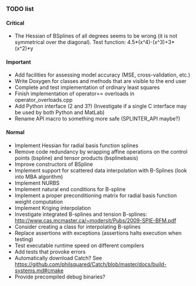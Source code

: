 ### TODO list

#### Critical
- The Hessian of BSplines of all degrees seems to be wrong (it is not symmetrical over the diagonal). Test function: 4.5*(x^4)-(x^3)+3*(x^2)*y

#### Important
- Add facilities for assessing model accuracy (MSE, cross-validation, etc.)
- Write Doxygen for classes and methods that are visible to the end user
- Complete and test implementation of ordinary least squares
- Finish implementation of operator== overloads in operator_overloads.cpp
- Add Python interface (2 and 3?)  (Investigate if a single C interface may be used by both Python and MatLab)
- Rename API macro to something more safe (SPLINTER_API maybe?)

#### Normal
- Implement Hessian for radial basis function splines
- Remove code redundancy by wrapping affine operations on the control points (bspline) and tensor products (bsplinebasis)
- Improve constructors of BSpline
- Implement support for scattered data interpolation with B-Splines (look into MBA algorithm)
- Implement NURBS
- Implement natural end conditions for B-spline
- Implement a proper preconditioning matrix for radial basis function weight computation
- Implement Kriging interpolation
- Investigate integrated B-splines and tension B-splines: http://www.cas.mcmaster.ca/~modersit/Pubs/2009-SPIE-BFM.pdf
- Consider creating a class for interpolating B-splines
- Replace assertions with exceptions (assertions halts execution when testing)
- Test executable runtime speed on different compilers
- Add tests that provoke errors
- Automatically download Catch? See https://github.com/philsquared/Catch/blob/master/docs/build-systems.md#cmake
- Provide precompiled debug binaries?
